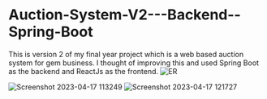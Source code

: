 # Auction-System-V2---Backend--Spring-Boot

This is version 2 of my final year project which is a web based auction system for gem business. I thought of improving this and used Spring Boot as the backend 
and ReactJs as the frontend. 
![ER](https://github.com/Madushan97/Auction-System-V2---Backend--Spring-Boot/assets/66712958/446c5a97-9ff5-4b9b-88b3-083109526023)

![Screenshot 2023-04-17 113249](https://user-images.githubusercontent.com/66712958/232405893-ecda03bc-aaf2-408e-87bb-d2fd35dc6455.png)
![Screenshot 2023-04-17 121727](https://user-images.githubusercontent.com/66712958/232405900-ca112eea-b734-4414-a56f-8e8e47173c12.png)
